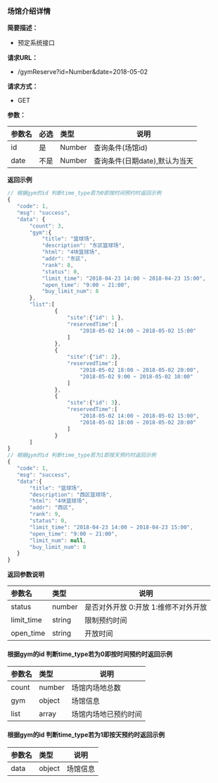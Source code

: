 ### 场馆介绍详情

**简要描述：**
- 预定系统接口

**请求URL：**
- /gymReserve?id=Number&date=2018-05-02

**请求方式：**
- GET

**参数：** 

|参数名|必选|类型|说明|
|:----    |:---|:----- |-----   |
|id |是  |Number |查询条件(场馆id)   |
|date |不是  |Number |查询条件(日期date),默认为当天   |

 **返回示例**

 ```js
 // 根据gym的id 判断time_type若为0即按时间预约时返回示例
 {
    "code": 1,
    "msg": "success",
    "data": {
        "count": 3,
        "gym":{
            "title": "篮球场",
            "description": "东区篮球场",
            "html": "4块篮球场",
            "addr": "东区",
            "rank": 8,
            "status": 0,
            "limit_time": "2018-04-23 14:00 ~ 2018-04-23 15:00",
            "open_time": "9:00 ~ 21:00",
            "buy_limit_num": 8
        },
        "list":[
                {
                    "site":{"id": 1 }, 
                    "reservedTime":[
                        "2018-05-02 14:00 ~ 2018-05-02 15:00" 
                    ]
                },
                {
                    "site":{"id": 2},
                    "reservedTime":[
                        "2018-05-02 18:00 ~ 2018-05-02 20:00",
                        "2018-05-02 9:00 ~ 2018-05-02 10:00"
                    ]
                },
                {
                    "site":{"id": 3},
                    "reservedTime":[
                        "2018-05-02 14:00 ~ 2018-05-02 15:00",
                        "2018-05-02 18:00 ~ 2018-05-02 20:00"
                    ]
                }
        ]
}
// 根据gym的id 判断time_type若为1即按天预约时返回示例
{
    "code": 1,
    "msg": "success",
    "data":{
        "title": "篮球场",
        "description": "西区篮球场",
        "html": "4块篮球场",
        "addr": "西区",
        "rank": 9,
        "status": 0,
        "limit_time": "2018-04-23 14:00 ~ 2018-04-23 15:00",
        "open_time": "9:00 ~ 21:00",
        "limit_num": null,
        "buy_limit_num": 8
    }
}
 ```

  **返回参数说明** 

|参数名|类型|说明|
|:-----  |:-----|-----                           |
|status |number   |是否对外开放 0:开放 1:维修不对外开放  |
|limit_time |string   |限制预约时间|
|open_time |string   |开放时间|

#### 根据gym的id 判断time_type若为0即按时间预约时返回示例

|参数名|类型|说明|
|:-----  |:-----|-----                           |
|count |number   |场馆内场地总数  |
|gym |object   |场馆信息  |
|list |array   |场馆内场地已预约时间  |

#### 根据gym的id 判断time_type若为1即按天预约时返回示例

|参数名|类型|说明|
|:-----  |:-----|-----                           |
|data |object   |场馆信息  |